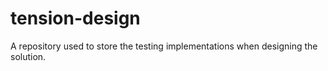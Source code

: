 # tension-design
A repository used to store the testing implementations when designing the solution.
